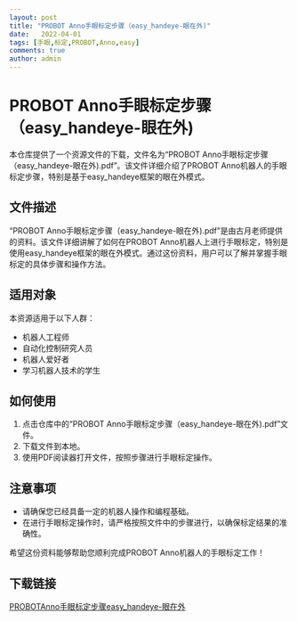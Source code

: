 ```yaml
---
layout: post
title: "PROBOT Anno手眼标定步骤（easy_handeye-眼在外)"
date:   2022-04-01
tags: [手眼,标定,PROBOT,Anno,easy]
comments: true
author: admin
---
```

# PROBOT Anno手眼标定步骤（easy_handeye-眼在外)

本仓库提供了一个资源文件的下载，文件名为“PROBOT Anno手眼标定步骤（easy_handeye-眼在外).pdf”。该文件详细介绍了PROBOT Anno机器人的手眼标定步骤，特别是基于easy_handeye框架的眼在外模式。

## 文件描述

“PROBOT Anno手眼标定步骤（easy_handeye-眼在外).pdf”是由古月老师提供的资料。该文件详细讲解了如何在PROBOT Anno机器人上进行手眼标定，特别是使用easy_handeye框架的眼在外模式。通过这份资料，用户可以了解并掌握手眼标定的具体步骤和操作方法。

## 适用对象

本资源适用于以下人群：

- 机器人工程师
- 自动化控制研究人员
- 机器人爱好者
- 学习机器人技术的学生

## 如何使用

1. 点击仓库中的“PROBOT Anno手眼标定步骤（easy_handeye-眼在外).pdf”文件。
2. 下载文件到本地。
3. 使用PDF阅读器打开文件，按照步骤进行手眼标定操作。

## 注意事项

- 请确保您已经具备一定的机器人操作和编程基础。
- 在进行手眼标定操作时，请严格按照文件中的步骤进行，以确保标定结果的准确性。

希望这份资料能够帮助您顺利完成PROBOT Anno机器人的手眼标定工作！

## 下载链接

[PROBOTAnno手眼标定步骤easy_handeye-眼在外](https://pan.quark.cn/s/b0be179914c1)